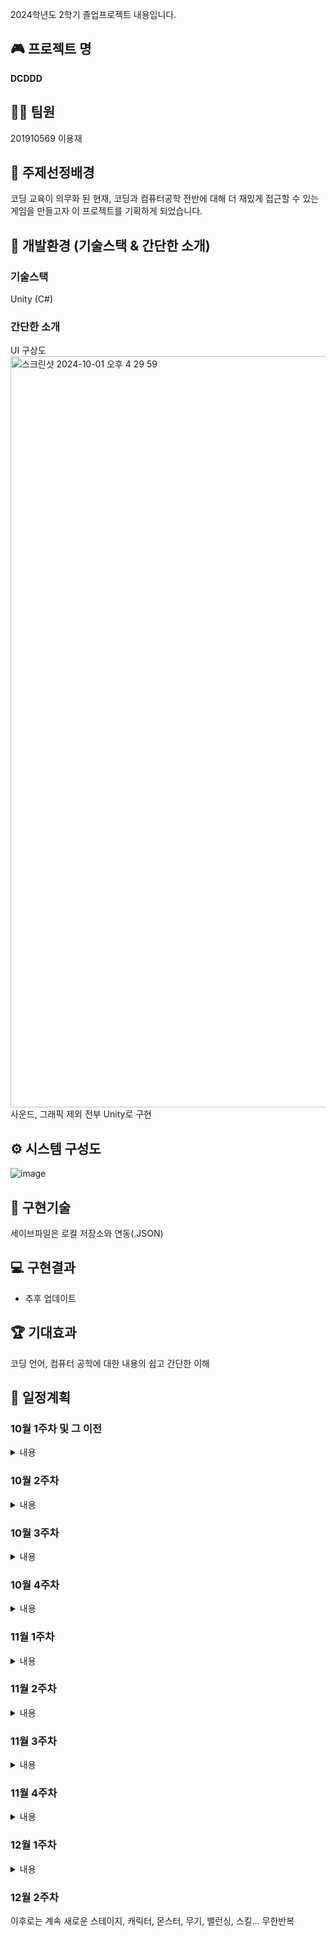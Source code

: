 2024학년도 2학기 졸업프로젝트 내용입니다.

## 🎮 프로젝트 명
**DCDDD**

## 🙋‍♂️ 팀원
201910569 이용재

## 📕 주제선정배경
코딩 교육이 의무화 된 현재, 코딩과 컴퓨터공학 전반에 대해 더 재밌게 접근할 수 있는 게임을 만들고자 이 프로젝트를 기획하게 되었습니다.

## 📏 개발환경 (기술스택 & 간단한 소개)
### 기술스택
Unity (C#)
### 간단한 소개
UI 구상도 <br>
<img width="1202" alt="스크린샷 2024-10-01 오후 4 29 59" src="https://github.com/user-attachments/assets/0f8c59ea-5875-4c67-8733-72a063c8334c"><br>
사운드, 그래픽 제외 전부 Unity로 구현

## ⚙️ 시스템 구성도
![image](https://github.com/user-attachments/assets/1e669171-d521-45c3-8c56-9b9884f9933c)

## 🧰 구현기술
세이브파일은 로컬 저장소와 연동(.JSON)

## 💻 구현결과
* 추후 업데이트

## 🏆 기대효과
코딩 언어, 컴퓨터 공학에 대한 내용의 쉽고 간단한 이해

## 📆 일정계획
### 10월 1주차 및 그 이전
<details>
  <summary> 내용 </summary>
  
  <h3>가시적 요소</h3>
  플레이어<br>
  무기<br>
  적<br>
  아이템 박스<br>
  경험치 구슬<br>

  <h3>기능</h3>
  플레이어와 적의 이동<br>
  무기 생성<br>
  벽의 충돌<br>
  카메라 이동<br>
  무기가 아이템 박스 파괴<br>
  플레이어의 경험치 획득 범위 (경험치 구슬이 일정 범위 안에서만 빨려들어감)<br>
  적 몬스터 생성하는 오브젝트<br>
</details>

### 10월 2주차
<details>
  <summary> 내용 </summary>
  <h3>가시적 요소</h3>
  배경 타일<br>

  <h3>기능</h3>
  배경의 무한 스크롤<br>
</details>

### 10월 3주차
<details>
  <summary> 내용 </summary>
  <h3>가시적 요소</h3>
  임시로 쓸 스프라이트 파일들 생성<br>
</details>

### 10월 4주차
<details>
  <summary> 내용 </summary>
  <h3>기능</h3>
  플레이어의 이동 리뉴얼(플레이어 인풋 기능 활용)<br>
  게임 매니저 추가<br>
  몬스터 스크립트 통합 및 넉백 일부 구현<br>
  몬스터 생성하는 오브젝트 완성<br>
  무기 발사개념 구현<br>
</details>

### 11월 1주차
<details>
  <summary> 내용 </summary>
  <h3>가시적 요소</h3>
  적 애니메이션<br>
  <h3>기능</h3>
  인스턴스화된 무기 각각에 데미지, 관통력 등<br>
  풀 매니저를 2차원 배열로 변경 및 카테고리화<br>
  무기의 데이터화<br>
  적 몬스터 데이터화<br>
  플레이어 스탯 추가<br>
  적 넉백 구현<br>
  재배치 매커니즘(맵, 시야에서 사라진 몬스터 대상)<br>
</details>

### 11월 2주차
<details>
  <summary> 내용 </summary>
  <h3>가시적 요소</h3>
  몬스터 스프라이트 변경<br>
  HUD<br>
  드롭 아이템 스프라이트<br>
  <h3>기능</h3>
  레벨업<br>
  드롭 아이템 획득<br>
</details>

### 11월 3주차
<details>
  <summary> 내용 </summary>
  <h3>가시적 요소</h3>
  드롭 아이템 스프라이트<br>
  새로운 무기 최소 3종<br>
  적 종류 증가<br>
  <h3>기능</h3>
  새로운 무기<br>
  새로운 적<br>
  드롭 아이템 완전 구현<br>
</details>

### 11월 4주차
<details>
  <summary> 내용 </summary>
  <h3>가시적 요소</h3>
  보스몬스터<br>
  메뉴화면<br>
  <h3>기능</h3>
  보스몬스터<br>
  메뉴화면<br>
  무기의 진화<br>
</details>

### 12월 1주차
<details>
  <summary>내용</summary>
  <h3>가시적 요소</h3>
  신규무기<br>
  새로운 캐릭터<br>
  스킬컷신<br>
  <h3>기능</h3>
  BGM, SFX<br>
  도전과제<br>
  인게임 재화<br>
  스킬<br>
</details>

### 12월 2주차
이후로는 계속 새로운 스테이지, 캐릭터, 몬스터, 무기, 밸런싱, 스킬... 무한반복
